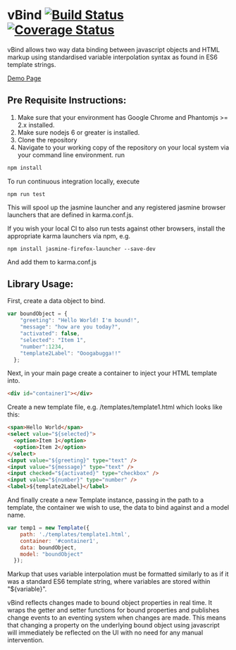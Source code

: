 # vBind [![Build Status](https://travis-ci.org/CapTec/vBind.svg?branch=master)](https://travis-ci.org/CapTec/vBind) [![Coverage Status](https://coveralls.io/repos/github/CapTec/vBind/badge.svg?branch=master)](https://coveralls.io/github/CapTec/vBind?branch=master)

vBind allows two way data binding between javascript objects and HTML markup using standardised variable interpolation syntax as found in ES6 template strings.

[Demo Page](https://captec.github.io/vBind/src/binding.html)

## Pre Requisite Instructions:
1. Make sure that your environment has Google Chrome and Phantomjs >= 2.x  installed.
2. Make sure nodejs 6 or greater is installed.
3. Clone the repository
4. Navigate to your working copy of the repository on your local system via your command line environment.
run 
```bash
npm install
```
To run continuous integration locally, execute 
```
npm run test
```
This will spool up the jasmine launcher and any registered jasmine browser launchers that are defined in karma.conf.js. 

If you wish your local CI to also run tests against other browsers, install the appropriate karma launchers via npm, e.g.
```
npm install jasmine-firefox-launcher --save-dev
```
And add them to karma.conf.js

## Library Usage:
First, create a data object to bind.

```javascript
var boundObject = {
    "greeting": "Hello World! I'm bound!",
    "message": "how are you today?",
    "activated": false,
    "selected": "Item 1",
    "number":1234,
    "template2Label": "Ooogabugga!!"
  };
```

Next, in your main page create a container to inject your HTML template into.
```html
<div id="container1"></div>
```

Create a new template file, e.g. /templates/template1.html which looks like this:
```html
<span>Hello World</span>
<select value="${selected}">
  <option>Item 1</option>
  <option>Item 2</option>
</select>
<input value="${greeting}" type="text" />
<input value="${message}" type="text" />
<input checked="${activated}" type="checkbox" />
<input value="${number}" type="number" />
<label>${template2Label}</label>
```

And finally create a new Template instance, passing in the path to a template, the container we wish to use, the data to bind against and a model name.
```javascript
var temp1 = new Template({
    path: './templates/template1.html',
    container: '#container1',
    data: boundObject,
    model: "boundObject"
  });
```

Markup that uses variable interpolation must be formatted similarly to as if it was a standard ES6 template string, where variables are stored within "${variable}".

vBind reflects changes made to bound object properties in real time. It wraps the getter and setter functions for bound properties and publishes change events to an eventing system when changes are made. This means that changing a property on the underlying bound object using javascript will immediately be reflected on the UI with no need for any manual intervention.
